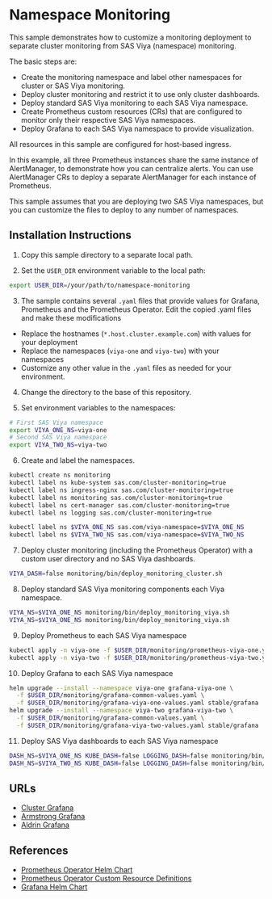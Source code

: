 # Namespace Monitoring

This sample demonstrates how to customize a monitoring
deployment to separate cluster monitoring from SAS Viya (namespace)
monitoring.

The basic steps are:

* Create the monitoring namespace and label other namespaces for
cluster or SAS Viya monitoring.
* Deploy cluster monitoring and restrict it to use only cluster dashboards.
* Deploy standard SAS Viya monitoring to each SAS Viya namespace.
* Create Prometheus custom resources (CRs) that are configured to monitor only
their respective SAS Viya namespaces.
* Deploy Grafana to each SAS Viya namespace to provide visualization.

All resources in this sample are configured for host-based ingress.

In this example, all three Prometheus instances share the same
instance of AlertManager, to demonstrate how you can centralize alerts. You
can use AlertManager CRs to deploy a separate AlertManager for each instance
of Prometheus.

This sample assumes that you are deploying two SAS Viya namespaces, but you can 
customize the files to deploy to any number of namespaces.

## Installation Instructions

1. Copy this sample directory to a separate local path.

2. Set the `USER_DIR` environment variable to the local path:

```bash
export USER_DIR=/your/path/to/namespace-monitoring
```

3. The sample contains several `.yaml` files that provide values for Grafana, Prometheus and the Prometheus Operator. Edit the copied .yaml files and make these modifications

* Replace the hostnames (`*.host.cluster.example.com`) with values for your deployment
* Replace the namespaces (`viya-one` and `viya-two`) with your namespaces
* Customize any other value in the `.yaml` files as needed for your environment.

4. Change the directory to the base of this repository.

5. Set environment variables to the namespaces:

```bash
# First SAS Viya namespace
export VIYA_ONE_NS=viya-one
# Second SAS Viya namespace
export VIYA_TWO_NS=viya-two
```

6. Create and label the namespaces.

```bash
kubectl create ns monitoring
kubectl label ns kube-system sas.com/cluster-monitoring=true
kubectl label ns ingress-nginx sas.com/cluster-monitoring=true
kubectl label ns monitoring sas.com/cluster-monitoring=true
kubectl label ns cert-manager sas.com/cluster-monitoring=true
kubectl label ns logging sas.com/cluster-monitoring=true

kubectl label ns $VIYA_ONE_NS sas.com/viya-namespace=$VIYA_ONE_NS
kubectl label ns $VIYA_TWO_NS sas.com/viya-namespace=$VIYA_TWO_NS
```

7. Deploy cluster monitoring (including the Prometheus Operator) with a custom user directory and no SAS Viya dashboards.
```bash
VIYA_DASH=false monitoring/bin/deploy_monitoring_cluster.sh
```

8. Deploy standard SAS Viya monitoring components each Viya namespace.
```bash
VIYA_NS=$VIYA_ONE_NS monitoring/bin/deploy_monitoring_viya.sh
VIYA_NS=$VIYA_ONE_NS monitoring/bin/deploy_monitoring_viya.sh
```

9. Deploy Prometheus to each SAS Viya namespace
```bash
kubectl apply -n viya-one -f $USER_DIR/monitoring/prometheus-viya-one.yaml
kubectl apply -n viya-two -f $USER_DIR/monitoring/prometheus-viya-two.yaml
```

10. Deploy Grafana to each SAS Viya namespace
```bash
helm upgrade --install --namespace viya-one grafana-viya-one \
  -f $USER_DIR/monitoring/grafana-common-values.yaml \
  -f $USER_DIR/monitoring/grafana-viya-one-values.yaml stable/grafana
helm upgrade --install --namespace viya-two grafana-viya-two \
  -f $USER_DIR/monitoring/grafana-common-values.yaml \
  -f $USER_DIR/monitoring/grafana-viya-two-values.yaml stable/grafana
```

11. Deploy SAS Viya dashboards to each SAS Viya namespace
```bash
DASH_NS=$VIYA_ONE_NS KUBE_DASH=false LOGGING_DASH=false monitoring/bin/deploy_dashboards.sh
DASH_NS=$VIYA_TWO_NS KUBE_DASH=false LOGGING_DASH=false monitoring/bin/deploy_dashboards.sh
```

## URLs

* [Cluster Grafana](http://grafana.host.cluster.example.com)
* [Armstrong Grafana](http://grafana.viya-one.host.cluster.example.com)
* [Aldrin Grafana](http://grafana.viya-two.host.cluster.example.com/)

## References

* [Prometheus Operator Helm Chart](https://github.com/helm/charts/tree/master/stable/prometheus-operator)
* [Prometheus Operator Custom Resource Definitions](https://github.com/coreos/prometheus-operator/blob/master/Documentation/api.md)
* [Grafana Helm Chart](https://github.com/helm/charts/tree/master/stable/grafana)
